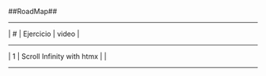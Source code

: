 ##RoadMap##

------- -------------- ----------
|  #   | Ejercicio   | video     |
------- -------------- -----------
| 1    | Scroll Infinity with htmx | |
------- --------------------------- --
